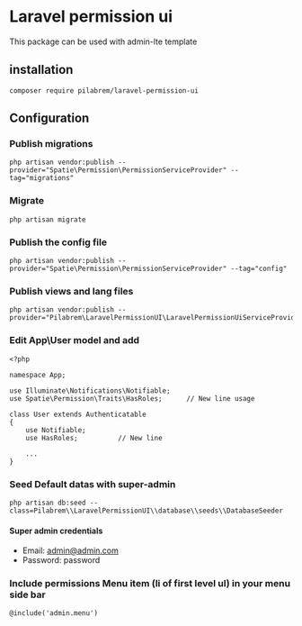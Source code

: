 # Laravel permission ui
This package can be used with admin-lte template

## installation
    composer require pilabrem/laravel-permission-ui

## Configuration

### Publish migrations
    php artisan vendor:publish --provider="Spatie\Permission\PermissionServiceProvider" --tag="migrations"

### Migrate
    php artisan migrate

### Publish the config file
    php artisan vendor:publish --provider="Spatie\Permission\PermissionServiceProvider" --tag="config"

### Publish views and lang files
    php artisan vendor:publish --provider="Pilabrem\LaravelPermissionUI\LaravelPermissionUiServiceProvider"

### Edit App\User model and add
    <?php

    namespace App;

    use Illuminate\Notifications\Notifiable;
    use Spatie\Permission\Traits\HasRoles;      // New line usage

    class User extends Authenticatable
    {
        use Notifiable;
        use HasRoles;          // New line

        ...
    }

### Seed Default datas with super-admin
    php artisan db:seed --class=Pilabrem\\LaravelPermissionUI\\database\\seeds\\DatabaseSeeder

#### Super admin credentials
- Email: admin@admin.com
- Password: password

### Include permissions Menu item (li of first level ul) in your menu side bar
    @include('admin.menu')
